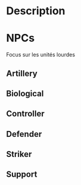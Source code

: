 # Description

# NPCs

Focus sur les unités lourdes

## Artillery

## Biological

## Controller

## Defender

## Striker

## Support